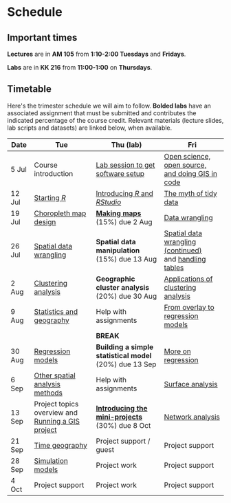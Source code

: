 # Schedule
## Important times
**Lectures** are in **AM 105** from **1:10-2:00 Tuesdays** and **Fridays**.

**Labs** are in **KK 216** from **11:00-1:00** on **Thursdays**.

## Timetable
Here's the trimester schedule we will aim to follow. **Bolded labs** have an associated assignment that must be submitted and contributes the indicated percentage of the course credit.  Relevant materials (lecture slides, lab scripts and datasets) are linked below, when available.

Date | Tue | Thu (lab) | Fri
-- | -- | -- | --
5 Jul | Course introduction | [Lab session to get software setup](labs/week-01) | [Open science, open source, and doing GIS in code](https://southosullivan.com/geog315/open/)
12 Jul | [Starting *R*](https://southosullivan.com/geog315/starting-r/) | [Introducing *R* and *RStudio*](labs/week-02) | [The myth of tidy data](https://southosullivan.com/geog315/tidy-data/)
19 Jul | [Choropleth map design](https://southosullivan.com/geog315/choropleth-maps/) | [**Making maps**](labs/week-03) (15%) due 2 Aug | [Data wrangling](https://southosullivan.com/geog315/data-munging/)
26 Jul | [Spatial data wrangling](https://southosullivan.com/geog315/spatial-data-munging/) | **Spatial data manipulation** (15%) due 13 Aug | [Spatial data wrangling (continued)](https://southosullivan.com/geog315/spatial-data-munging/)<br />and [handling tables](https://southosullivan.com/geog315/table-joins-and-dissolves/)
2 Aug | [Clustering analysis](https://southosullivan.com/geog315/classification-clustering/) | **Geographic cluster analysis** (20%) due 30 Aug | [Applications of clustering analysis](https://southosullivan.com/geog315/classification-examples/)
9 Aug | [Statistics and geography](https://southosullivan.com/geog315/statistics-and-space/) | Help with assignments | [From overlay to regression models](https://southosullivan.com/geog315/from-overlay-to-regression/)
&nbsp; | &nbsp; | **BREAK** | &nbsp;
30 Aug | [Regression models](https://southosullivan.com/geog315/regression/) |  **Building a simple statistical model** (20%) due 13 Sep | [More on regression](https://southosullivan.com/geog315/more-on-regression/)
6 Sep | [Other spatial analysis methods](https://southosullivan.com/geog315/spatial-analysis-methods/) | Help with assignments | [Surface analysis](https://southosullivan.com/geog315/surface-analysis/)
13 Sep | Project topics overview and [Running a GIS project](https://southosullivan.com/geog315/running-a-gis-project/) | [**Introducing the mini-projects**](labs/mini-project) (30%) due 8 Oct | [Network analysis](https://southosullivan.com/geog315/network-analysis/)
21 Sep | [Time geography](https://southosullivan.com/geog315/time-geography/) | Project support / guest | Project support
28 Sep | [Simulation models](https://southosullivan.com/geog315/simulation-models/) | Project work | Project support
4 Oct | Project support | Project work | Project support
